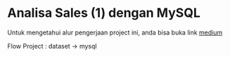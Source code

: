 # Analisa Sales (1) dengan MySQL

Untuk mengetahui alur pengerjaan project ini, anda bisa buka link [medium](https://medium.com/@muhamadfarididahlan/study-case-analisa-data-penjualan-dengan-mysql-87e7c506705d)


Flow Project : dataset -> mysql
